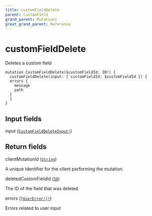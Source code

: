 ```yaml
---
title: customFieldDelete
parent: CustomField
grand_parent: Mutations
great_grand_parent: Reference
---
```


# customFieldDelete

Deletes a custom field

```
mutation CustomFieldDelete($customFieldId: ID!) {
  customFieldDelete(input: { customFieldId: $customFieldId }) {
  errors {
    message
    path
  }
  }
}
```

## Input fields

<div class="field-entry ">
  <span id="input" class="field-name anchored">input (<code><a href="/docs/reference/input_object/custom_field/custom_field_delete_input">CustomFieldDeleteInput!</a></code>)</span>

  <div class="description-wrapper">

  </div>
</div>

## Return fields

<div class="field-entry ">
  <span id="client_mutation_id" class="field-name anchored">clientMutationId (<code><a href="/docs/reference/scalar/string">String</a></code>)</span>

  <div class="description-wrapper">
   <p>A unique identifier for the client performing the mutation.</p>

  </div>
</div>

<div class="field-entry ">
  <span id="deleted_custom_field_id" class="field-name anchored">deletedCustomFieldId (<code><a href="/docs/reference/scalar/id">ID</a></code>)</span>

  <div class="description-wrapper">
   <p>The ID of the field that was deleted</p>

  </div>
</div>

<div class="field-entry ">
  <span id="errors" class="field-name anchored">errors (<code><a href="/docs/reference/object/user_error">[UserError!]!</a></code>)</span>

  <div class="description-wrapper">
   <p>Errors related to user input</p>

  </div>
</div>

